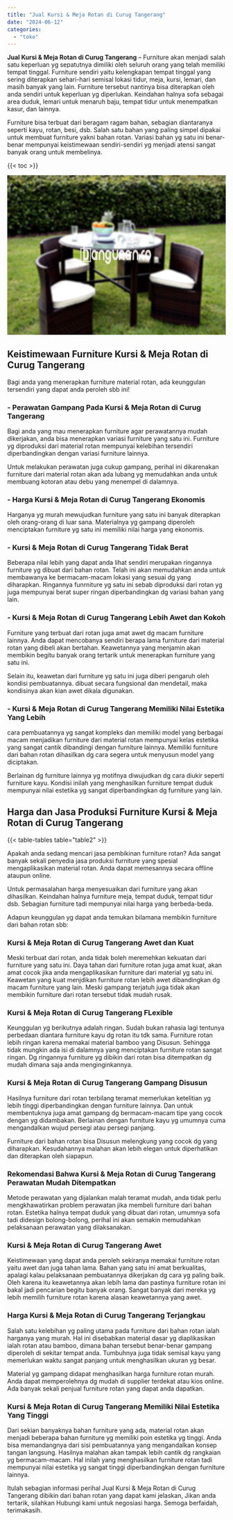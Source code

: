 ```yaml
---
title: "Jual Kursi & Meja Rotan di Curug Tangerang"
date: "2024-06-12"
categories: 
  - "toko"
---
```


**Jual Kursi & Meja Rotan di Curug Tangerang** – Furniture akan menjadi salah satu keperluan yg sepatutnya dimiliki oleh seluruh orang yang telah memiliki tempat tinggal. Furniture sendiri yaitu kelengkapan tempat tinggal yang sering diterapkan sehari-hari semisal lokasi tidur, meja, kursi, lemari, dan masih banyak yang lain. Furniture tersebut nantinya bisa diterapkan oleh anda sendiri untuk keperluan yg diperlukan. Keindahan halnya sofa sebagai area duduk, lemari untuk menaruh baju, tempat tidur untuk menempatkan kasur, dan lainnya.

Furniture bisa terbuat dari beragam ragam bahan, sebagian diantaranya seperti kayu, rotan, besi, dsb. Salah satu bahan yang paling simpel dipakai untuk membuat furniture yakni bahan rotan. Variasi bahan yg satu ini benar-benar mempunyai keistimewaan sendiri-sendiri yg menjadi atensi sangat banyak orang untuk membelinya.

{{< toc >}}

![Jual Kursi & Meja Rotan di Curug Tangerang](/images/kursi-meja-rotan-murah53.png)

## Keistimewaan Furniture Kursi & Meja Rotan di Curug Tangerang

Bagi anda yang menerapkan furniture material rotan, ada keunggulan tersendiri yang dapat anda peroleh sbb ini!

### \- Perawatan Gampang Pada Kursi & Meja Rotan di Curug Tangerang

Bagi anda yang mau menerapkan furniture agar perawatannya mudah dikerjakan, anda bisa menerapkan variasi furniture yang satu ini. Furniture yg diproduksi dari material rotan mempunyai kelebihan tersendiri diperbandingkan dengan variasi furniture lainnya.

Untuk melakukan perawatan juga cukup gampang, perihal ini dikarenakan furniture dari material rotan akan ada lubang yg memudahkan anda untuk membuang kotoran atau debu yang menempel di dalamnya.

### \- Harga Kursi & Meja Rotan di Curug Tangerang Ekonomis

Harganya yg murah mewujudkan furniture yang satu ini banyak diterapkan oleh orang-orang di luar sana. Materialnya yg gampang diperoleh menciptakan furniture yg satu ini memiliki nilai harga yang ekonomis.

### \- Kursi & Meja Rotan di Curug Tangerang Tidak Berat

Beberapa nilai lebih yang dapat anda lihat sendiri merupakan ringannya furniture yg dibuat dari bahan rotan. Telah ini akan memudahkan anda untuk membawanya ke bermacam-macam lokasi yang sesuai dg yang diharapkan. Ringannya funrniture yg satu ini sebab diproduksi dari rotan yg juga mempunyai berat super ringan diperbandingkan dg variasi bahan yang lain.

### \- Kursi & Meja Rotan di Curug Tangerang Lebih Awet dan Kokoh

Furniture yang terbuat dari rotan juga amat awet dg macam furniture lainnya. Anda dapat mencobanya sendiri berapa lama furniture dari material rotan yang dibeli akan bertahan. Keawetannya yang menjamin akan membikin begitu banyak orang tertarik untuk menerapkan furniture yang satu ini.

Selain itu, keawetan dari furniture yg satu ini juga diberi pengaruh oleh kondisi pembuatannya. dibuat secara fungsional dan mendetail, maka kondisinya akan kian awet dikala digunakan.

### \- Kursi & Meja Rotan di Curug Tangerang Memiliki Nilai Estetika Yang Lebih

cara pembuatannya yg sangat kompleks dan memiliki model yang berbagai macam menjadikan furniture dari material rotan mempunyai kelas estetika yang sangat cantik dibandingi dengan furniture lainnya. Memiliki furniture dari bahan rotan dihasilkan dg cara segera untuk menyusun model yang diciptakan.

Berlainan dg furniture lainnya yg motifnya diwujudkan dg cara diukir seperti furniture kayu. Kondisi inilah yang menghasilkan furniture tempat duduk mempunyai nilai estetika yg sangat diperbandingkan dg furniture yang lain.

## Harga dan Jasa Produksi Furniture Kursi & Meja Rotan di Curug Tangerang

{{< table-tables table="table2" >}}

Apakah anda sedang mencari jasa pembikinan furniture rotan? Ada sangat banyak sekali penyedia jasa produksi furniture yang spesial mengaplikasikan material rotan. Anda dapat memesannya secara offline ataupun online.

Untuk permasalahan harga menyesuaikan dari furniture yang akan dihasilkan. Keindahan halnya furniture meja, tempat duduk, tempat tidur dsb. Sebagian furniture tadi mempunyai nilai harga yang berbeda-beda.

Adapun keunggulan yg dapat anda temukan bilamana membikin furniture dari bahan rotan sbb:

### Kursi & Meja Rotan di Curug Tangerang Awet dan Kuat

Meski terbuat dari rotan, anda tidak boleh meremehkan kekuatan dari furniture yang satu ini. Daya tahan dari furniture rotan juga amat kuat, akan amat cocok jika anda mengaplikasikan furniture dari material yg satu ini. Keawetan yang kuat menjdikan furniture rotan lebih awet dibandingkan dg macam furniture yang lain. Meski gampang terjatuh juga tidak akan membikin furniture dari rotan tersebut tidak mudah rusak.

### Kursi & Meja Rotan di Curug Tangerang FLexible

Keunggulan yg berikutnya adalah ringan. Sudah bukan rahasia lagi tentunya perbedaan diantara furniture kayu dg rotan itu tdk sama. Furniture rotan lebih ringan karena memakai material bamboo yang Disusun. Sehingga tidak mungkin ada isi di dalamnya yang menciptakan furniture rotan sangat ringan. Dg ringannya furniture yg dibikin dari rotan bisa ditempatkan dg mudah dimana saja anda menginginkannya.

### Kursi & Meja Rotan di Curug Tangerang Gampang Disusun

Hasilnya furniture dari rotan terbilang teramat memerlukan ketelitian yg lebih tinggi diperbandingkan dengan furniture lainnya. Dan untuk membentuknya juga amat gampang dg bermacam-macam tipe yang cocok dengan yg didambakan. Berlainan dengan furniture kayu yg umumnya cuma mengandalkan wujud persegi atau persegi panjang.

Furniture dari bahan rotan bisa Disusun melengkung yang cocok dg yang diharapkan. Kesudahannya malahan akan lebih elegan untuk diperhatikan dan diterapkan oleh siapapun.

### Rekomendasi Bahwa Kursi & Meja Rotan di Curug Tangerang Perawatan Mudah Ditempatkan

Metode perawatan yang dijalankan malah teramat mudah, anda tidak perlu mengkhawatirkan problem perawatan jika membeli furniture dari bahan rotan. Estetika halnya tempat duduk yang dibuat dari rotan, umumnya sofa tadi didesign bolong-bolong, perihal ini akan semakin memudahkan pelaksanaan perawatan yang dilaksanakan.

### Kursi & Meja Rotan di Curug Tangerang Awet

Keistimewaan yang dapat anda peroleh sekiranya memakai furniture rotan yaitu awet dan juga tahan lama. Bahan yang satu ini amat berkualitas, apalagi kalau pelaksanaan pembuatannya dikerjakan dg cara yg paling baik. Oleh karena itu keawetannya akan lebih lama dan pastinya furniture rotan ini bakal jadi pencarian begitu banyak orang. Sangat banyak dari mereka yg lebih memilih furniture rotan karena alasan keawetannya yang awet.

### Harga Kursi & Meja Rotan di Curug Tangerang Terjangkau

Salah satu kelebihan yg paling utama pada furniture dari bahan rotan ialah harganya yang murah. Hal ini disebabkan material dasar yg diaplikasikan ialah rotan atau bamboo, dimana bahan tersebut benar-benar gampang diperoleh di sekitar tempat anda. Tumbuhnya juga tidak semisal kayu yang memerlukan waktu sangat panjang untuk menghasilkan ukuran yg besar.

Material yg gampang didapat menghasilkan harga furniture rotan murah. Anda dapat memperolehnya dg mudah di supplier terdekat atau kios online. Ada banyak sekali penjual furniture rotan yang dapat anda dapatkan.

### Kursi & Meja Rotan di Curug Tangerang Memiliki Nilai Estetika Yang Tinggi

Dari sekian banyaknya bahan furniture yang ada, material rotan akan menjadi beberapa bahan furniture yg memiliki poin estetika yg tinggi. Anda bisa memandangnya dari sisi pembuatannya yang mengandalkan konsep tangan langsung. Hasilnya malahan akan tampak lebih cantik dg rangkaian yg bermacam-macam. Hal inilah yang menghasilkan furniture rotan tadi mempunyai nilai estetika yg sangat tinggi diperbandingkan dengan furniture lainnya.

Itulah sebagian informasi perihal Jual Kursi & Meja Rotan di Curug Tangerang dibikin dari bahan rotan yang dapat kami jelaskan, Jikan anda tertarik, silahkan Hubungi kami untuk negosiasi harga. Semoga berfaidah, terimakasih.
